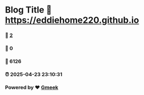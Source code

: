 # Blog Title :link: https://eddiehome220.github.io 
### :page_facing_up: [2](https://eddiehome220.github.io/tag.html) 
### :speech_balloon: 0 
### :hibiscus: 6126 
### :alarm_clock: 2025-04-23 23:10:31 
### Powered by :heart: [Gmeek](https://github.com/Meekdai/Gmeek)

